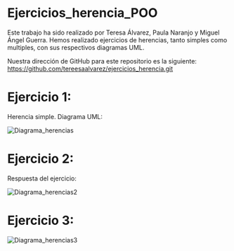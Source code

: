 # Ejercicios_herencia_POO

Este trabajo ha sido realizado por Teresa Álvarez, Paula Naranjo y Miguel Ángel Guerra. Hemos realizado ejercicios de herencias, tanto simples como multiples, con sus respectivos diagramas UML.

Nuestra dirección de GitHub para este repositorio es la siguiente: https://github.com/tereesaalvarez/ejercicios_herencia.git

# Ejercicio 1: 
Herencia simple. Diagrama UML:

![Diagrama_herencias](https://user-images.githubusercontent.com/100090620/159311082-250495b9-fb8a-4baa-91c6-82deac595827.jpg)


# Ejercicio 2:
Respuesta del ejercicio:

![Diagrama_herencias2](https://user-images.githubusercontent.com/100090620/159311222-0df3547f-77ef-4b3c-8284-0bf94d0d39d8.jpg)


# Ejercicio 3:

![Diagrama_herencias3](https://user-images.githubusercontent.com/100090620/159311291-ee69efcc-3370-4dfe-8218-df6bac8e5d70.jpg)

